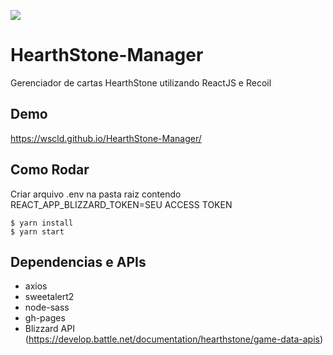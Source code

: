![](https://res.cloudinary.com/dble8dnul/image/upload/c_scale,h_470/v1593904874/screenshot-nimbus-capture-2020.07.04-20_19_24_v2x7da.png)

# HearthStone-Manager
Gerenciador de cartas HearthStone utilizando ReactJS e Recoil


## Demo
https://wscld.github.io/HearthStone-Manager/

## Como Rodar
Criar arquivo .env na pasta raiz contendo REACT_APP_BLIZZARD_TOKEN=SEU ACCESS TOKEN

    $ yarn install
    $ yarn start

## Dependencias e APIs
- axios
- sweetalert2
- node-sass
- gh-pages
- Blizzard API (https://develop.battle.net/documentation/hearthstone/game-data-apis)